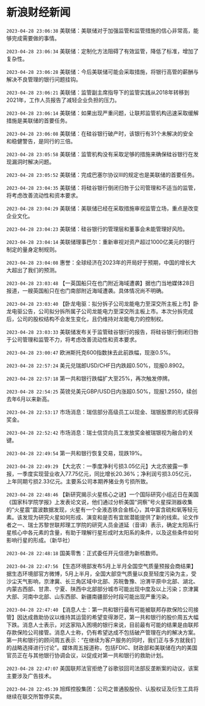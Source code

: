 # 新浪财经新闻
`2023-04-28 23:06:38` 美联储：美联储对于加强监管和监管措施的信心非常高，能够完成需要做的事情。

`2023-04-28 23:06:34` 美联储：定制化方法阻碍了有效监管，降低了标准，增加了复杂性。

`2023-04-28 23:06:28` 美联储：今后美联储可能会采取措施，将银行高管的薪酬与解决不良管理的银行问题挂钩。

`2023-04-28 23:06:21` 美联储：监管副主席指导下的监管实践从2018年转移到2021年，工作人员报告了减轻企业负担的压力。

`2023-04-28 23:06:14` 美联储：如果出现严重问题，让联邦监管机构迅速采取缓解措施是美联储的首要任务。

`2023-04-28 23:06:08` 美联储：在硅谷银行破产时，该银行有31个未解决的安全和稳健警告，是同行的三倍。

`2023-04-28 23:05:58` 美联储：监管机构没有采取足够的措施来确保硅谷银行在发现漏洞时解决问题。

`2023-04-28 23:05:52` 美联储：完成巴塞尔协议III的规定也是美联储的首要任务。

`2023-04-28 23:04:35` 美联储：将硅谷银行倒闭归咎于公司管理和不适当的监管，将考虑改善流动性和资本要求。

`2023-04-28 23:04:29` 美联储：美联储已经在采取措施审视监管立场，重点是改变企业文化。

`2023-04-28 23:04:23` 美联储：硅谷银行的管理层和董事会未能管理好风险。

`2023-04-28 23:04:14` 美联储理事巴尔：重新审视对资产超过1000亿美元的银行制定的量身定制规则。

`2023-04-28 23:04:08` 惠誉：全球经济在2023年的开局好于预期，中国的增长大大超出了我们的预测。

`2023-04-28 23:03:48` 【一英国船只在也门附近海域遭袭】据也门当地媒体28日报道，一艘英国船只在也门南部附近海域遭袭。具体情况尚不明确。

`2023-04-28 23:03:40` 【卧龙电驱：拟分拆子公司龙能电力至深交所主板上市】卧龙电驱公告，公司拟分拆所属子公司龙能电力至深交所主板上市。本次分拆完成后，公司的股权结构不会发生变化，且仍维持对龙能电力的控制权。

`2023-04-28 23:03:33` 美联储发布关于监管硅谷银行的报告，将硅谷银行倒闭归咎于公司管理和监管不力，将考虑改善流动性和资本要求。

`2023-04-28 23:00:47` 欧洲斯托克600指数抹去此前跌幅，现涨0.5%。

`2023-04-28 22:57:24` 美元兑瑞郎USD/CHF日内跌超0.50%，现报0.8902。

`2023-04-28 22:57:18` 第一共和银行跌幅扩大至25%，再次触发停牌。

`2023-04-28 22:54:25` 英镑兑美元GBP/USD日内涨超0.50%，现报1.2550，续创去年6月以来新高。

`2023-04-28 22:53:17` 市场消息：瑞信部分高级员工以现金、瑞银股票的形式获得奖金。

`2023-04-28 22:52:42` 市场消息：瑞士信贷向员工发放奖金被瑞银视为融合的关键。

`2023-04-28 22:49:54` 第一共和银行恢复交易，现跌19%。

`2023-04-28 22:49:29`   【大北农：一季度净利亏损3.05亿元】大北农披露一季报，一季度实现营业收入77.75亿元，同比增长20.36%；净利润亏损3.05亿元，上年同期亏损2.33亿元。主要系公司本期养猪业务亏损所致。

`2023-04-28 22:48:46` 【新研究揭示火星核心之谜】一个国际研究小组近日在美国《国家科学院学报》上发表论文说，他们通过分析美国“洞察”号火星探测器收集的“火星震”震波数据发现，火星有一个全液态铁合金核心，其中富含硫和氧等轻元素。该发现为研究火星如何形成、演变和是否有宜居潜能提供了新的线索。论文作者之一、瑞士苏黎世联邦理工学院的研究人员金道延（音译）表示，确定太阳系行星核心中各元素的含量，有助于理解行星形成时太阳系的条件，以及这些条件如何影响行星的形成。（新华社）

`2023-04-28 22:48:18` 国美零售：正式委任开元信德为新核数师。

`2023-04-28 22:47:56` 【生态环境部发布5月上半月全国空气质量预报会商结果】据生态环境部官方微博，5月上半月，全国大部空气质量以良至轻度污染为主，受沙尘天气影响，京津冀、长三角区域中北部、苏皖鲁豫、汾渭平原中北部、湖北、内蒙古西部、甘肃、宁夏、陕西中北部部分城市可能出现中度及以上污染；京津冀大部、河南中北部、山东西部、新疆南疆部分时段可能出现严重污染。

`2023-04-28 22:47:40` 【消息人士：第一共和银行最有可能被联邦存款保险公司接管】因达成救助协议以维持其运营的希望变得渺茫，第一共和银行的股价周五大幅下跌。消息人士表示，对这家陷入困境的银行来说，目前最有可能的结果是由联邦存款保险公司接管。消息人士称，仍有希望达成不包括破产管理在内的解决方案。第一共和银行的顾问周五表示：“在继续为客户服务的同时，我们正与多方就我们的战略选择进行讨论”。媒体周五报道称，包括FDIC、财政部和美联储在内的美国官员正在与其他银行协调会议，以促成对第一共和银行的救助计划。

`2023-04-28 22:47:07` 美国联邦法官拒绝了谷歌驳回司法部反垄断案的动议，该案主要涉及广告技术。

`2023-04-28 22:45:39` 旭辉控股集团：公司之普通股股份、认股权证及衍生工具将继续在联交所暂停买卖。

